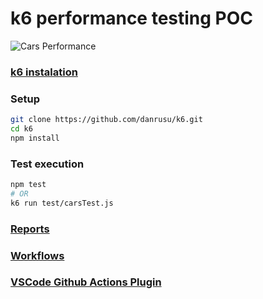 # k6 performance testing POC

![Cars Performance](https://github.com/danrusu/k6/actions/workflows/k6-cars-test.yml/badge.svg)

### [k6 instalation](https://k6.io/docs/getting-started/installation/)

### Setup

```bash
git clone https://github.com/danrusu/k6.git
cd k6
npm install
```

### Test execution

```bash
npm test
# OR
k6 run test/carsTest.js
```

### [Reports](./reports)

### [Workflows](./.github/workflows)

### [VSCode Github Actions Plugin](https://marketplace.visualstudio.com/items?itemName=cschleiden.vscode-github-actions)
